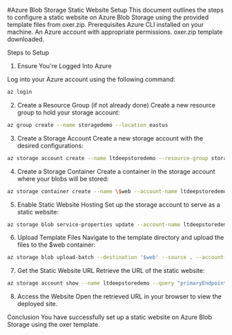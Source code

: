 #Azure Blob Storage Static Website Setup
This document outlines the steps to configure a static website on Azure Blob Storage using the provided template files from oxer.zip.
Prerequisites
Azure CLI installed on your machine.
An Azure account with appropriate permissions.
oxer.zip template downloaded.

Steps to Setup

1. Ensure You're Logged Into Azure

Log into your Azure account using the following command:
```bash
az login
```

2. Create a Resource Group (if not already done)
Create a new resource group to hold your storage account:
```bash
az group create --name storagedemo --location eastus
```

3. Create a Storage Account
Create a new storage account with the desired configurations:
```bash
az storage account create --name ltdeepstoredemo --resource-group storagedemo --location eastus --sku Standard_RAGRS --kind StorageV2 --min-tls-version TLS1_2 --allow-blob-public-access true
```

4. Create a Storage Container
Create a container in the storage account where your blobs will be stored:
```bash
az storage container create --name \$web --account-name ltdeepstoredemo
```
5. Enable Static Website Hosting
Set up the storage account to serve as a static website:
```bash
az storage blob service-properties update --account-name ltdeepstoredemo --static-website --index-document index.html --404-document 404.html
```

6. Upload Template Files
Navigate to the template directory and upload the files to the $web container:
```bash
az storage blob upload-batch --destination '$web' --source . --account-name ltdeepstoredemo
```

7. Get the Static Website URL
Retrieve the URL of the static website:
```bash
az storage account show --name ltdeepstoredemo --query "primaryEndpoints.web" --output tsv
```

8. Access the Website
Open the retrieved URL in your browser to view the deployed site.

Conclusion
You have successfully set up a static website on Azure Blob Storage using the oxer template.
